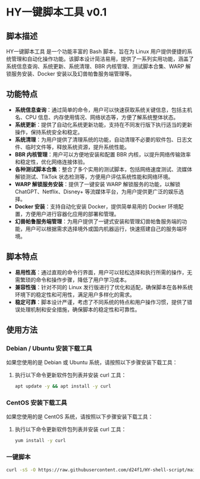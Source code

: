 # HY一键脚本工具 v0.1

## 脚本描述
HY一键脚本工具 是一个功能丰富的 Bash 脚本，旨在为 Linux 用户提供便捷的系统管理和自动化操作功能。该脚本设计简洁易用，提供了一系列实用功能，涵盖了系统信息查询、系统更新、系统清理、BBR 内核管理、测试脚本合集、WARP 解锁服务安装、Docker 安装以及幻兽帕鲁服务端管理等。

## 功能特点
- **系统信息查询**：通过简单的命令，用户可以快速获取系统关键信息，包括主机名、CPU 信息、内存使用情况、网络状态等，方便了解系统整体状态。
- **系统更新**：提供了自动化系统更新功能，支持在不同发行版下执行适当的更新操作，保持系统安全和稳定。
- **系统清理**：为用户提供了清理系统的功能，自动清理不必要的软件包、日志文件、临时文件等，释放系统资源，提升系统性能。
- **BBR 内核管理**：用户可以方便地安装和配置 BBR 内核，以提升网络传输效率和稳定性，优化网络连接体验。
- **各种测试脚本合集**：整合了多个实用的测试脚本，包括网络速度测试、流媒体解锁测试、TikTok 状态检测等，方便用户评估系统性能和网络环境。
- **WARP 解锁服务安装**：提供了一键安装 WARP 解锁服务的功能，以解锁 ChatGPT、Netflix、Disney+ 等流媒体平台，为用户提供更广泛的娱乐选择。
- **Docker 安装**：支持自动化安装 Docker，提供简单易用的 Docker 环境配置，方便用户进行容器化应用的部署和管理。
- **幻兽帕鲁服务端管理**：为用户提供了一键式安装和管理幻兽帕鲁服务端的功能，用户可以根据需求选择境外或国内机器运行，快速搭建自己的服务端环境。

## 脚本特点
- **易用性高**：通过直观的命令行界面，用户可以轻松选择和执行所需的操作，无需繁琐的命令和操作步骤，降低了用户学习成本。
- **兼容性强**：针对不同的 Linux 发行版进行了优化和适配，确保脚本在各种系统环境下的稳定性和可用性，满足用户多样化的需求。
- **稳定可靠**：脚本设计严谨，考虑了不同系统的特点和用户操作习惯，提供了错误处理机制和安全措施，确保脚本的稳定性和可靠性。

## 使用方法
### Debian / Ubuntu 安装下载工具
如果您使用的是 Debian 或 Ubuntu 系统，请按照以下步骤安装下载工具：

1. 执行以下命令更新软件包列表并安装 curl 工具：
   ```bash
   apt update -y && apt install -y curl
### CentOS 安装下载工具

如果您使用的是 CentOS 系统，请按照以下步骤安装下载工具：

1. 执行以下命令更新软件包列表并安装 curl 工具：
   ```bash
   yum install -y curl
### 一键脚本
```bash
curl -sS -O https://raw.githubusercontent.com/d24f1/HY-shell-script/main/HY.sh  && chmod +x HY.sh && ./HY.sh
   
